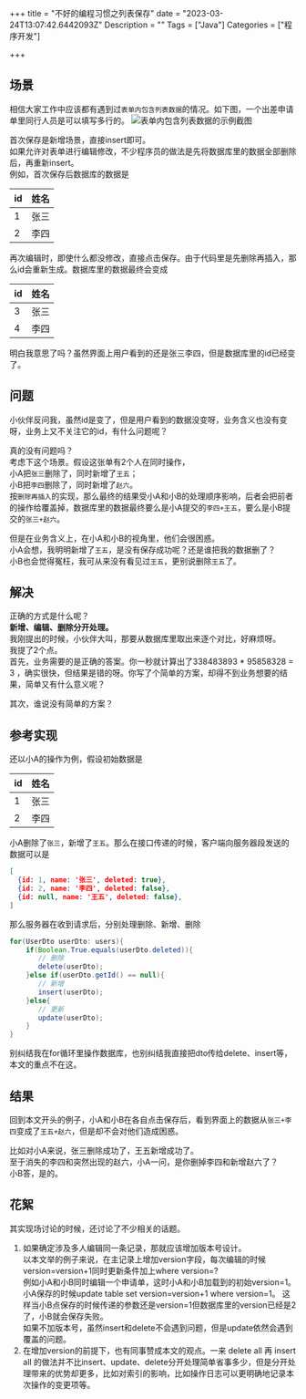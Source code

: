 +++
title = "不好的编程习惯之列表保存"
date = "2023-03-24T13:07:42.6442093Z"
Description = ""
Tags = ["Java"]
Categories = ["程序开发"]

+++
## 场景
相信大家工作中应该都有遇到过`表单内包含列表数据`的情况。如下图，一个出差申请单里同行人员是可以填写多行的。
![表单内包含列表数据的示例截图](/images/bad-smell-batch-save-list.png)

首次保存是新增场景，直接insert即可。  
如果允许对表单进行编辑修改，不少程序员的做法是先将数据库里的数据全部删除后，再重新insert。  
例如，首次保存后数据库的数据是

| id | 姓名 |
| ----- | ----- |
| 1 | 张三 |
| 2 | 李四 |

再次编辑时，即使什么都没修改，直接点击保存。由于代码里是先删除再插入，那么id会重新生成。数据库里的数据最终会变成

| id | 姓名 |
| ----- | ----- |
| 3 | 张三 |
| 4 | 李四 |

明白我意思了吗？虽然界面上用户看到的还是张三李四，但是数据库里的id已经变了。
## 问题
小伙伴反问我，虽然id是变了，但是用户看到的数据没变呀，业务含义也没有变呀，业务上又不关注它的id，有什么问题呢？

真的没有问题吗？  
考虑下这个场景。假设这张单有2个人在同时操作，  
小A把`张三`删除了，同时新增了`王五`；  
小B把`李四`删除了，同时新增了`赵六`。  
按`删除再插入`的实现，那么最终的结果受小A和小B的处理顺序影响，后者会把前者的操作给覆盖掉，数据库里的数据最终要么是小A提交的`李四+王五`，要么是小B提交的`张三+赵六`。

但是在业务含义上，在小A和小B的视角里，他们会很困惑。  
小A会想，我明明新增了`王五`，是没有保存成功呢？还是谁把我的数据删了？  
小B也会觉得冤枉，我可从来没有看见过`王五`，更别说删除`王五`了。
## 解决
正确的方式是什么呢？  
**新增、编辑、删除分开处理。**  
我刚提出的时候，小伙伴大叫，那要从数据库里取出来逐个对比，好麻烦呀。  
我提了2个点。  
首先，业务需要的是正确的答案。你一秒就计算出了338483893 * 95858328 = 3 ，确实很快，但结果是错的呀。你写了个简单的方案，却得不到业务想要的结果，简单又有什么意义呢？

其次，谁说没有简单的方案？
## 参考实现
还以小A的操作为例，假设初始数据是

| id | 姓名 |
| ----- | ----- |
| 1 | 张三 |
| 2 | 李四 |

小A删除了`张三`，新增了`王五`。那么在接口传递的时候，客户端向服务器段发送的数据可以是

```json
[
  {id: 1, name: '张三', deleted: true},
  {id: 2, name: '李四', deleted: false},
  {id: null, name: '王五', deleted: false},
]
```
那么服务器在收到请求后，分别处理删除、新增、删除

```java
for(UserDto userDto: users){
    if(Boolean.True.equals(userDto.deleted)){
       // 删除
       delete(userDto);
    }else if(userDto.getId() == null){
       // 新增
       insert(userDto);
    }else{
       // 更新
       update(userDto);
    }
}
```
别纠结我在for循环里操作数据库，也别纠结我直接把dto传给delete、insert等，本文的重点不在这。
## 结果
回到本文开头的例子，小A和小B在各自点击保存后，看到界面上的数据从`张三+李四`变成了`王五+赵六`，但是却不会对他们造成困惑。

比如对小A来说，张三删除成功了，王五新增成功了。  
至于消失的李四和突然出现的赵六，小A一问，是你删掉李四和新增赵六了？  
小B答，是的。

## 花絮
其实现场讨论的时候，还讨论了不少相关的话题。

1. 如果确定涉及多人编辑同一条记录，那就应该增加版本号设计。  
   以本文举的例子来说，在主记录上增加version字段，每次编辑的时候version=version+1同时更新条件加上where version=?  
例如小A和小B同时编辑一个申请单，这时小A和小B加载到的初始version=1。小A保存的时候update table set version=version+1 where version=1。
这样当小B点保存的时候传递的参数还是version=1但数据库里的version已经是2了，小B就会保存失败。  
如果不加版本号，虽然insert和delete不会遇到问题，但是update依然会遇到覆盖的问题。  
2. 在增加version的前提下，也有同事赞成本文的观点。一来 delete all 再 insert all 的做法并不比insert、update、delete分开处理简单省事多少，但是分开处理带来的优势却更多，比如对索引的影响，比如操作日志可以更明确地记录本次操作的变更项等。